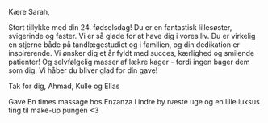 
Kære Sarah,

Stort tillykke med din 24. fødselsdag!
Du er en fantastisk lillesøster, svigerinde og faster. Vi er så glade for at have dig i vores liv. Du er virkelig en stjerne både på tandlægestudiet og i familien, og din dedikation er inspirerende. Vi ønsker dig et år fyldt med succes, kærlighed og smilende patienter! Og selvfølgelig masser af lækre kager - fordi ingen bager dem som dig. 
Vi håber du bliver glad for din gave!

Tak for dig,
Ahmad, Kulle og Elias

Gave 
En times massage hos Enzanza i indre by næste uge 
og en lille luksus ting til make-up pungen <3  